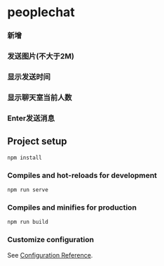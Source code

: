 # peoplechat


### 新增

### 发送图片(不大于2M)

### 显示发送时间

### 显示聊天室当前人数

### Enter发送消息


## Project setup
```
npm install
```

### Compiles and hot-reloads for development
```
npm run serve
```

### Compiles and minifies for production
```
npm run build
```

### Customize configuration
See [Configuration Reference](https://cli.vuejs.org/config/).



